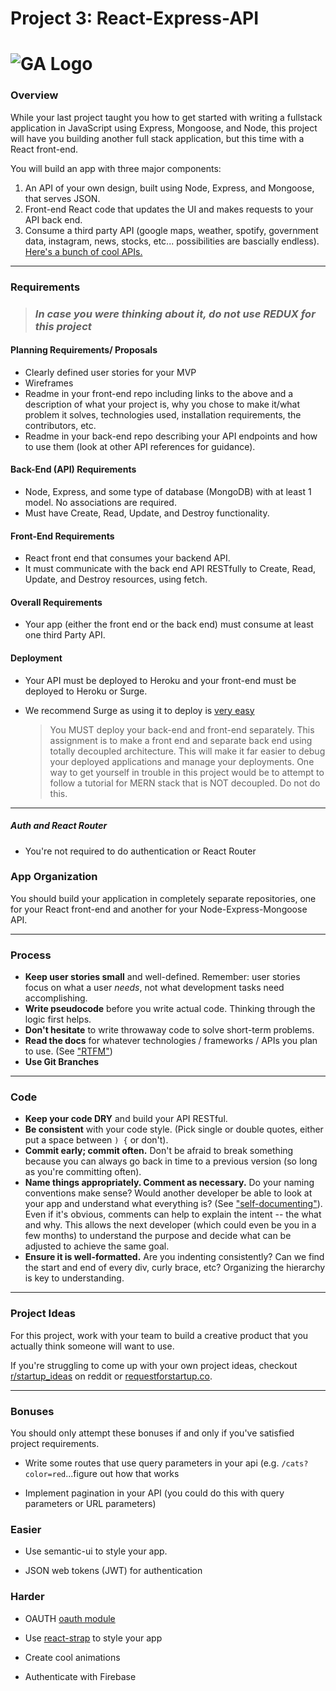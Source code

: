 # Project 3: React-Express-API

# ![GA Logo](https://ga-dash.s3.amazonaws.com/production/assets/logo-9f88ae6c9c3871690e33280fcf557f33.png) 

### Overview

While your last project taught you how to get started with writing a fullstack application in JavaScript using Express, Mongoose, and Node, this project will have you building another full stack application, but this time with a React front-end.

You will build an app with three major components:

1. An API of your own design, built using Node, Express, and Mongoose, that serves JSON.
2. Front-end React code that updates the UI and makes requests to your API back end.
3. Consume a third party API (google maps, weather, spotify, government data, instagram, news, stocks, etc... possibilities are bascially endless). [Here's a bunch of cool APIs.](https://github.com/TonnyL/Awesome_APIs)

---

### Requirements

> ### *In case you were thinking about it, do not use REDUX for this project*

#### Planning Requirements/ Proposals
  - Clearly defined user stories for your MVP
  - Wireframes
  - Readme in your front-end repo including links to the above and a description of what your project is, why you chose to make it/what problem it solves, technologies used, installation requirements, the contributors, etc.
  - Readme in your back-end repo describing your API endpoints and how to use them (look at other API references for guidance). 

#### Back-End (API) Requirements
  - Node, Express, and some type of database (MongoDB) with at least 1 model. No associations are required. 
  - Must have Create, Read, Update, and Destroy functionality.

#### Front-End Requirements
  - React front end that consumes your backend API.
  - It must communicate with the back end API RESTfully to Create, Read, Update, and Destroy resources, using fetch.

#### Overall Requirements
  - Your app (either the front end or the back end) must consume at least one third Party API.

#### Deployment
  - Your API must be deployed to Heroku and your front-end must be deployed to Heroku or Surge.
  - We recommend Surge as using it to deploy is [very easy](https://daveceddia.com/deploy-create-react-app-surge/)

    > You MUST deploy your back-end and front-end separately. This assignment is to make a front end and separate back end using totally decoupled architecture. This will make it far easier to debug your deployed applications and manage your deployments. One way to get yourself in trouble in this project would be to attempt to follow a tutorial for MERN stack that is NOT decoupled. Do not do this.
    
---

##### Auth and React Router 

- You're not required to do authentication or React Router

### App Organization

You should build your application in completely separate repositories, one for your React front-end and another for your Node-Express-Mongoose API.

---

### Process

* **Keep user stories small** and well-defined. Remember: user stories focus on what a user *needs*, not what development tasks need accomplishing.
* **Write pseudocode** before you write actual code. Thinking through the logic first helps.
* **Don't hesitate** to write throwaway code to solve short-term problems.
* **Read the docs** for whatever technologies / frameworks / APIs you plan to use. (See ["RTFM"](https://en.wikipedia.org/wiki/RTFM))
* **Use Git Branches** 


---

### Code

* **Keep your code DRY** and build your API RESTful.
* **Be consistent** with your code style. (Pick single or double quotes, either put a space between `) {` or don't).
* **Commit early; commit often.** Don't be afraid to break something because you can always go back in time to a previous version (so long as you're committing often).
* **Name things appropriately.  Comment as necessary.** Do your naming conventions make sense? Would another developer be able to look at your app and understand what everything is? (See ["self-documenting"](https://en.wikipedia.org/wiki/Self-documenting)).  Even if it's obvious, comments can help to explain the intent -- the what and why.  This allows the next developer (which could even be you in a few months) to understand the purpose and decide what can be adjusted to achieve the same goal.
* **Ensure it is well-formatted.** Are you indenting consistently? Can we find the start and end of every div, curly brace, etc?  Organizing the hierarchy is key to understanding.

---

### Project Ideas

For this project, work with your team to build a creative product that you actually think someone will want to use.

If you're struggling to come up with your own project ideas, checkout [r/startup_ideas](https://www.reddit.com/r/Startup_Ideas/) on reddit or [requestforstartup.co](https://requestforstartup.co/).


---

### Bonuses

You should only attempt these bonuses if and only if you've satisfied project requirements.

* Write some routes that use query parameters in your api (e.g. `/cats?color=red`...figure out how that works

* Implement pagination in your API (you could do this with query parameters or URL parameters)

### Easier

* Use semantic-ui to style your app. 

* JSON web tokens (JWT) for authentication

### Harder

* OAUTH [oauth module](https://github.com/jaredhanson/oauth2orize)

* Use [react-strap](https://reactstrap.github.io/) to style your app

* Create cool animations 

* Authenticate with Firebase


